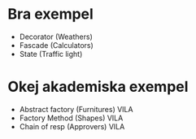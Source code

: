 ﻿# Bra exempel

- Decorator (Weathers)
- Fascade (Calculators)
- State (Traffic light)

# Okej akademiska exempel
- Abstract factory (Furnitures) VILA
- Factory Method (Shapes)   VILA
- Chain of resp (Approvers) VILA


